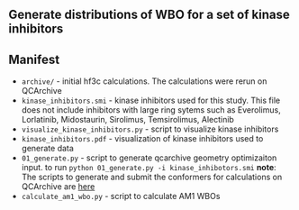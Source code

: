 ## Generate distributions of WBO for a set of kinase inhibitors

## Manifest
* `archive/` - initial hf3c calculations. The calculations were rerun on QCArchive
* `kinase_inhibitors.smi` - kinase inhibitors used for this study. This file does not include inhibitors with large ring sytems
such as Everolimus, Lorlatinib, Midostaurin, Sirolimus, Temsirolimus, Alectinib
* `visualize_kinase_inhibitors.py` - script to visualize kinase inhibitors
* `kinase_inhibitors.pdf` - visualization of kinase inhibitors used to generate data
* `01_generate.py` - script to generate qcarchive geometry optimizaiton input. to run `python 01_generate.py -i kinase_inhibotors.smi`
__note__: The scripts to generate and submit the conformers for calculations on QCArchive are [here](https://github.com/openforcefield/qca-dataset-submission/pull/69)
* `calculate_am1_wbo.py` - script to calculate AM1 WBOs